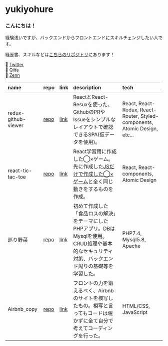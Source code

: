 # yukiyohure
### こんにちは！  
経験浅いですが、バックエンドからフロントエンドにスキルチェンジしたい人です。

経歴書、スキルなどは[こちらのリポジトリ](https://github.com/yukiyohure/resume)にあります！

:egg:  [Twitter](https://twitter.com/yukiyohure0923)  
🌱  [Qiita](https://qiita.com/yukiyohure0923)  
🦋 [Zenn](https://zenn.dev/yukiyohure)  

|name|repo|link|description|tech|
|:--|:--|:--|:--|:--|
|redux-github-viewer|[repo](https://github.com/yukiyohure/redux-github-viewer)|[link](https://yukiyohure.github.io/redux-github-viewer/)|ReactとReact-Resuxを使った、GithubのPRやIssueをシンプルなレイアウトで確認できるSPA(仮データを使用)。|React, React-Redux, React-Router, Styled-components, Atomic Design, etc...|
|react-tic-tac-toe|[repo](https://github.com/yukiyohure/react-tic-tac-toe)|[link](https://yukiyohure.github.io/react-tic-tac-toe/)|React学習用に作成した◯×ゲーム。先に作成した[JSだけで作成した◯×ゲーム](https://github.com/yukiyohure/ws-0300-js-tic-tac-toe)と全く同じ動きをするものを作成。|React, React-components, Atomic Design|
|巡り野菜|[repo](https://github.com/yukiyohure/meguriyasai)|[link](https://heroku-meguriyasai.herokuapp.com/)|初めて作成した「食品ロスの解決」をテーマにしたPHPアプリ。DBはMysqlを使用。CRUD処理や基本的なセキュリティ対策、バックエンド周りの基礎等を学習した。|PHP7.4, Mysql5.8, Apache|
|Airbnb_copy|[repo](https://github.com/yukiyohure/Airbnb_copy)|[link](https://yukiyohure.github.io/Airbnb_copy/)|フロントの力を鍛えるべく、Airbnbのサイトを模写したもの。模写と言ってもコードは覗かずに全て自分で考えてコーディングを行った。|HTML/CSS, JavaScript|
